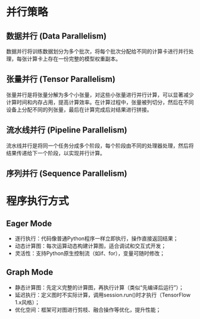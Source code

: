 # 并行策略

## 数据并行 (Data Parallelism)
数据并行将训练数据划分为多个批次，将每个批次分配给不同的计算卡进行并行处理，每张计算卡上存在一份完整的模型权重副本。

## 张量并行 (Tensor Parallelism)
张量并行是将张量分解为多个小张量，对这些小张量进行并行计算，可以显著减少计算时间和内存占用，提高计算效率。在计算过程中，张量被列切分，然后在不同设备上分配不同的列张量，最后在计算完成后对结果进行拼接。

## 流水线并行 (Pipeline Parallelism)
流水线并行是将同一个任务分成多个阶段，每个阶段由不同的处理器处理，然后将结果传递给下一个阶段，以实现并行计算。

## 序列并行 (Sequence Parallelism)



# 程序执行方式

## Eager Mode
- 逐行执行：代码像普通Python程序一样立即执行，操作直接返回结果；
- 动态计算图：每次运算动态构建计算图，适合调试和交互式开发；
- 灵活性：支持Python原生控制流（如if、for），变量可随时修改；

## Graph Mode
- 静态计算图：先定义完整的计算图，再执行计算（类似“先编译后运行”）；
- 延迟执行：定义图时不实际计算，调用session.run()时才执行（TensorFlow 1.x风格）；
- 优化空间：框架可对图进行剪枝、融合操作等优化，提升性能；

